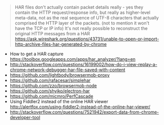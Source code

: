 > HAR files don't actually contain packet details really - yes they contain the HTTP request/response info, but really as higher-level meta-data, not as the real sequence of UTF-8 characters that actually comprised the HTTP layer of the packets. (not to mention it won't have the TCP or IP info) It's not really possible to reconstruct the original HTTP messages from a HAR
> https://ask.wireshark.org/questions/43731/unable-to-open-or-import-http-archive-files-har-generated-by-chrome

- How to get a HAR capture https://toolbox.googleapps.com/apps/har_analyzer/?lang=en
- http://stackoverflow.com/questions/16199002/how-do-i-view-replay-a-chrome-network-debugger-har-file-saved-with-content
- https://github.com/lightbody/browsermob-proxy
- https://github.com/rafacesar/simplehar
- https://github.com/zzo/browsermob-node
- https://github.com/shyiko/electron-har
- https://github.com/micmro/PerfCascade
- Using Fiddler2 instead of the online HAR viewer http://alertfox.com/using-fiddler2-instead-of-the-online-har-viewer/
- http://stackoverflow.com/questions/7521942/export-data-from-chrome-developer-tool
